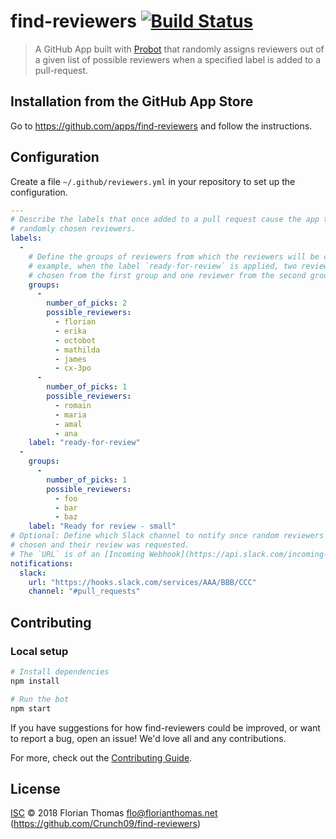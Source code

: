 # find-reviewers [![Build Status](https://travis-ci.com/Crunch09/find-reviewers.svg?branch=master)](https://travis-ci.com/Crunch09/find-reviewers)

> A GitHub App built with [Probot](https://github.com/probot/probot) that randomly assigns reviewers out of a given list of
possible reviewers when a specified label
is added to a pull-request.

## Installation from the GitHub App Store

Go to https://github.com/apps/find-reviewers and follow the instructions.

## Configuration

Create a file `~/.github/reviewers.yml` in your repository to set up the configuration.

```yaml
---
# Describe the labels that once added to a pull request cause the app to assign
# randomly chosen reviewers.
labels:
  -
    # Define the groups of reviewers from which the reviewers will be chosen. In this
    # example, when the label `ready-for-review` is applied, two reviewers are
    # chosen from the first group and one reviewer from the second group.
    groups:
      -
        number_of_picks: 2
        possible_reviewers:
          - florian
          - erika
          - octobot
          - mathilda
          - james
          - cx-3po
      -
        number_of_picks: 1
        possible_reviewers:
          - romain
          - maria
          - amal
          - ana
    label: "ready-for-review"
  -
    groups:
      -
        number_of_picks: 1
        possible_reviewers:
          - foo
          - bar
          - baz
    label: "Ready for review - small"
# Optional: Define which Slack channel to notify once random reviewers have been
# chosen and their review was requested.
# The `URL` is of an [Incoming Webhook](https://api.slack.com/incoming-webhooks).
notifications:
  slack:
    url: "https://hooks.slack.com/services/AAA/BBB/CCC"
    channel: "#pull_requests"
```

## Contributing

### Local setup
```sh
# Install dependencies
npm install

# Run the bot
npm start
```

If you have suggestions for how find-reviewers could be improved, or want to report a bug, open an issue! We'd love all and any contributions.

For more, check out the [Contributing Guide](CONTRIBUTING.md).

## License

[ISC](LICENSE) © 2018 Florian Thomas <flo@florianthomas.net> (https://github.com/Crunch09/find-reviewers)
